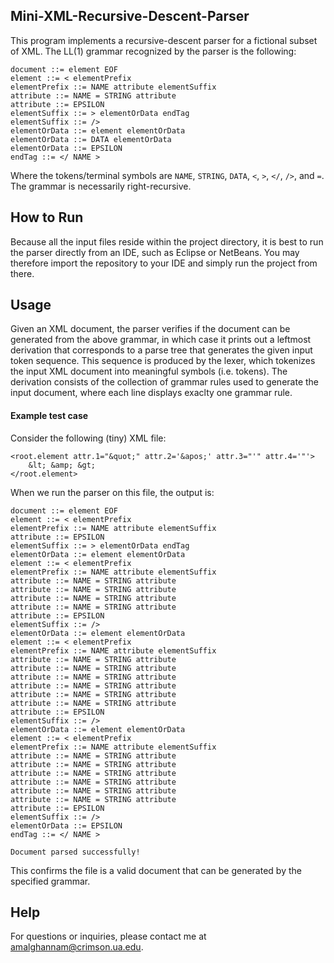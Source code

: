 ## Mini-XML-Recursive-Descent-Parser
This program implements a recursive-descent parser for a fictional subset of XML. The LL(1) grammar recognized by the parser is the following:

```
document ::= element EOF
element ::= < elementPrefix
elementPrefix ::= NAME attribute elementSuffix
attribute ::= NAME = STRING attribute
attribute ::= EPSILON
elementSuffix ::= > elementOrData endTag
elementSuffix ::= />
elementOrData ::= element elementOrData
elementOrData ::= DATA elementOrData
elementOrData ::= EPSILON
endTag ::= </ NAME >
```
Where the tokens/terminal symbols are ```NAME```, ```STRING```, ```DATA```, ```<```, ```>```, ```</```, ```/>```, and ```=```. The grammar is necessarily right-recursive. 

## How to Run

Because all the input files reside within the project directory, it is best to run the parser directly from an IDE, such as Eclipse or NetBeans. You may therefore import the repository to your IDE and simply run the project from there. 

## Usage 

Given an XML document, the parser verifies if the document can be generated from the above grammar, in which case it prints out a leftmost derivation that corresponds to a parse tree that generates the given input token sequence. This sequence is produced by the lexer, which tokenizes the input XML document into meaningful symbols (i.e. tokens). The derivation consists of the collection of grammar rules used to generate the input document, where each line displays exaclty one grammar rule. 

#### Example test case 

Consider the following (tiny) XML file:

```
<root.element attr.1="&quot;" attr.2='&apos;' attr.3="'" attr.4='"'>
	&lt; &amp; &gt;
</root.element>
```

When we run the parser on this file, the output is:

```
document ::= element EOF
element ::= < elementPrefix
elementPrefix ::= NAME attribute elementSuffix
attribute ::= EPSILON
elementSuffix ::= > elementOrData endTag
elementOrData ::= element elementOrData
element ::= < elementPrefix
elementPrefix ::= NAME attribute elementSuffix
attribute ::= NAME = STRING attribute
attribute ::= NAME = STRING attribute
attribute ::= NAME = STRING attribute
attribute ::= NAME = STRING attribute
attribute ::= EPSILON
elementSuffix ::= />
elementOrData ::= element elementOrData
element ::= < elementPrefix
elementPrefix ::= NAME attribute elementSuffix
attribute ::= NAME = STRING attribute
attribute ::= NAME = STRING attribute
attribute ::= NAME = STRING attribute
attribute ::= NAME = STRING attribute
attribute ::= NAME = STRING attribute
attribute ::= NAME = STRING attribute
attribute ::= EPSILON
elementSuffix ::= />
elementOrData ::= element elementOrData
element ::= < elementPrefix
elementPrefix ::= NAME attribute elementSuffix
attribute ::= NAME = STRING attribute
attribute ::= NAME = STRING attribute
attribute ::= NAME = STRING attribute
attribute ::= NAME = STRING attribute
attribute ::= NAME = STRING attribute
attribute ::= NAME = STRING attribute
attribute ::= EPSILON
elementSuffix ::= />
elementOrData ::= EPSILON
endTag ::= </ NAME >

Document parsed successfully!
```
This confirms the file is a valid document that can be generated by the specified grammar. 

## Help 

For questions or inquiries, please contact me at amalghannam@crimson.ua.edu. 
